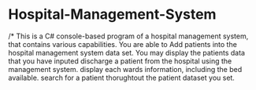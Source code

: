 # Hospital-Management-System
/*
This is a C# console-based program of a hospital management system, that contains various capabilities.
You are able to Add patients into the hospital management system data set.
You may display the patients data that you have inputed
        discharge a patient from the hospital using the management system.
        display each wards information, including the bed available.
        search for a patient thorughtout the patient dataset you set.
